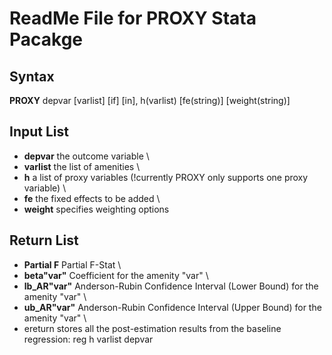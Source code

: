 
# ReadMe File for PROXY Stata Pacakge

## Syntax
 **PROXY** depvar [varlist] [if] [in], h(varlist) [fe(string)] [weight(string)]

## Input List
 - **depvar** the outcome variable \
 - **varlist** the list of amenities \
 - **h** a list of proxy variables (!currently PROXY only supports one proxy variable) \
 - **fe** the fixed effects to be added \
 - **weight** specifies weighting options

## Return List
 - **Partial F** Partial F-Stat \
 - **beta"var"** Coefficient for the amenity "var" \
 - **lb_AR"var"** Anderson-Rubin Confidence Interval (Lower Bound) for the amenity "var" \
 - **ub_AR"var"** Anderson-Rubin Confidence Interval (Upper Bound) for the amenity "var" \
 - ereturn stores all the post-estimation results from the baseline regression: reg h varlist depvar
 

